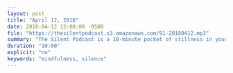 ```yaml
---
layout: post
title: "April 12, 2018"
date: 2018-04-12 12:00:00 -0500
file: "https://thesilentpodcast.s3.amazonaws.com/91-20180412.mp3"
summary: "The Silent Podcast is a 10-minute pocket of stillness in your day. Listen to it at a set time every day, in the middle of a busy commute, or when you simply need a break from all of the hustle and bustle of distraction around you."
duration: "10:00"
explicit: "no"
keywords: "mindfulness, silence"
---
```

